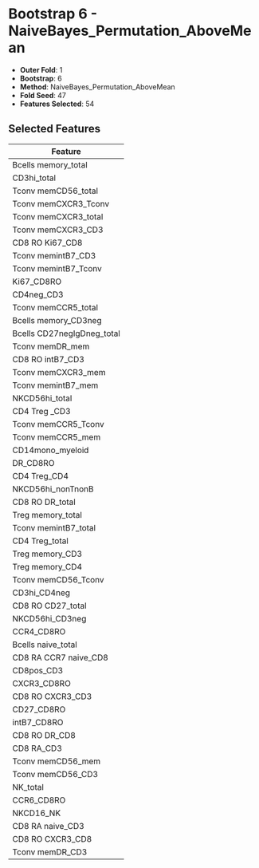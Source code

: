 # Bootstrap 6 - NaiveBayes_Permutation_AboveMean

- **Outer Fold**: 1
- **Bootstrap**: 6
- **Method**: NaiveBayes_Permutation_AboveMean
- **Fold Seed**: 47
- **Features Selected**: 54

## Selected Features

| Feature |
|---------|
| Bcells memory_total |
| CD3hi_total |
| Tconv memCD56_total |
| Tconv memCXCR3_Tconv |
| Tconv memCXCR3_total |
| Tconv memCXCR3_CD3 |
| CD8 RO Ki67_CD8 |
| Tconv memintB7_CD3 |
| Tconv memintB7_Tconv |
| Ki67_CD8RO |
| CD4neg_CD3 |
| Tconv memCCR5_total |
| Bcells memory_CD3neg |
| Bcells CD27negIgDneg_total |
| Tconv memDR_mem |
| CD8 RO intB7_CD3 |
| Tconv memCXCR3_mem |
| Tconv memintB7_mem |
| NKCD56hi_total |
| CD4 Treg _CD3 |
| Tconv memCCR5_Tconv |
| Tconv memCCR5_mem |
| CD14mono_myeloid |
| DR_CD8RO |
| CD4 Treg_CD4 |
| NKCD56hi_nonTnonB |
| CD8 RO DR_total |
| Treg memory_total |
| Tconv memintB7_total |
| CD4 Treg_total |
| Treg memory_CD3 |
| Treg memory_CD4 |
| Tconv memCD56_Tconv |
| CD3hi_CD4neg |
| CD8 RO CD27_total |
| NKCD56hi_CD3neg |
| CCR4_CD8RO |
| Bcells naive_total |
| CD8 RA CCR7 naive_CD8 |
| CD8pos_CD3 |
| CXCR3_CD8RO |
| CD8 RO CXCR3_CD3 |
| CD27_CD8RO |
| intB7_CD8RO |
| CD8 RO DR_CD8 |
| CD8 RA_CD3 |
| Tconv memCD56_mem |
| Tconv memCD56_CD3 |
| NK_total |
| CCR6_CD8RO |
| NKCD16_NK |
| CD8 RA naive_CD3 |
| CD8 RO CXCR3_CD8 |
| Tconv memDR_CD3 |

